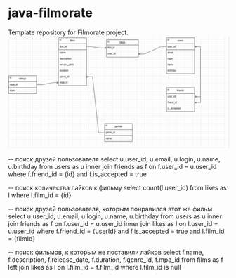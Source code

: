 # java-filmorate
Template repository for Filmorate project.
![img.png](Schema.png)

--
поиск друзей пользователя
select u.user_id, u.email, u.login, u.name, u.birthday
from users as u
inner join friends as f on f.user_id = u.user_id
where f.friend_id = {id} and f.is_accepted = true

--
поиск количества лайков к фильму
select count(l.user_id)
from likes as l
where l.film_id = {id}

--
поиск друзей пользователя, которым понравился этот же фильм
select u.user_id, u.email, u.login, u.name, u.birthday
from users as u
inner join friends as f on f.user_id = u.user_id
inner join likes as l on l.user_id = u.user_id
where f.friend_id = {userId} and f.is_accepted = true and l.film_id = {filmId}

--
поиск фильмов, к которым не поставили лайков
select f.name, f.description, f.release_date, f.duration, f.genre_id, f.mpa_id
from films as f
left join likes as l on l.film_id = f.film_id
where l.film_id is null